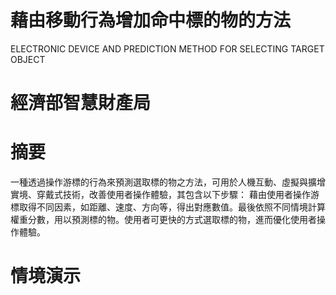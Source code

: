 # 藉由移動行為增加命中標的物的方法
ELECTRONIC DEVICE AND PREDICTION METHOD FOR SELECTING TARGET OBJECT

# 經濟部智慧財產局
[](https://twpat3.tipo.gov.tw/twpatc/twpatkm?!!FRURLI708167)

# 摘要
一種透過操作游標的行為來預測選取標的物之方法，可用於人機互動、虛擬與擴增實境、穿戴式技術，改善使用者操作體驗，其包含以下步驟：
藉由使用者操作游標取得不同因素，如距離、速度、方向等，得出對應數值。最後依照不同情境計算權重分數，用以預測標的物。使用者可更快的方式選取標的物，進而優化使用者操作體驗。

# 情境演示
